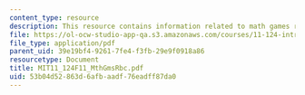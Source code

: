 ```yaml
---
content_type: resource
description: This resource contains information related to math games rubric.
file: https://ol-ocw-studio-app-qa.s3.amazonaws.com/courses/11-124-introduction-to-education-looking-forward-and-looking-back-on-education-fall-2011/53b04d52863d6afbaadf76eadff87da0_MIT11_124F11_MthGmsRbc.pdf
file_type: application/pdf
parent_uid: 39e19bf4-9261-7fe4-f3fb-29e9f0918a86
resourcetype: Document
title: MIT11_124F11_MthGmsRbc.pdf
uid: 53b04d52-863d-6afb-aadf-76eadff87da0
---
```

